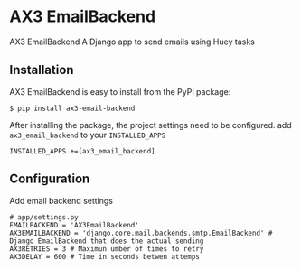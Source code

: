 # AX3 EmailBackend

AX3 EmailBackend A Django app to send emails using Huey tasks

## Installation
AX3 EmailBackend is easy to install from the PyPI package:

```
$ pip install ax3-email-backend
```

After installing the package, the project settings need to be configured.
add `ax3_email_backend` to your `INSTALLED_APPS`

`INSTALLED_APPS +=[ax3_email_backend]`
## Configuration
Add email backend settings
``` 
# app/settings.py
EMAILBACKEND = 'AX3EmailBackend'
AX3EMAILBACKEND = 'django.core.mail.backends.smtp.EmailBackend' # Django EmailBackend that does the actual sending
AX3RETRIES = 3 # Maximun umber of times to retry
AX3DELAY = 600 # Time in seconds betwen attemps
```



